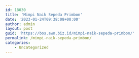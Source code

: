 ```yaml
---
id: 18030
title: 'Mimpi Naik Sepeda Primbon'
date: '2023-01-24T09:38:08+00:00'
author: admin
layout: post
guid: 'https://bos.awn.biz.id/mimpi-naik-sepeda-primbon/'
permalink: /mimpi-naik-sepeda-primbon/
categories:
    - Uncategorized
---
```


